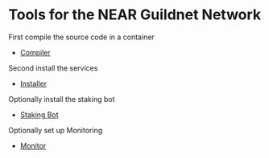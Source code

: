 # Tools for the NEAR Guildnet Network

First compile the source code in a container

- [Compiler](https://github.com/solutions-crypto/near-guildnet-tools/tree/main/nearcore-autocompiler)

Second install the services

- [Installer](https://github.com/solutions-crypto/near-guildnet-tools/tree/main/nearcore-service-setup)

Optionally install the staking bot

- [Staking Bot](https://github.com/solutions-crypto/near-guildnet-tools/tree/main/staking-bot)

Optionally set up Monitoring

- [Monitor](https://github.com/solutions-crypto/near-guildnet-tools/tree/main/monitor)




